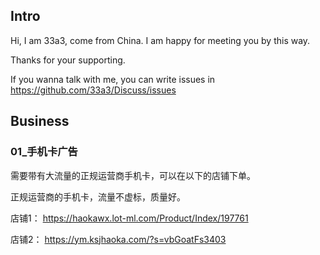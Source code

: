 ## Intro

Hi, I am 33a3, come from China. I am happy for meeting you by this way.

Thanks for your supporting.



If you wanna talk with me, you can write issues in https://github.com/33a3/Discuss/issues



## Business

### 01_手机卡广告

需要带有大流量的正规运营商手机卡，可以在以下的店铺下单。

正规运营商的手机卡，流量不虚标，质量好。



店铺1：
https://haokawx.lot-ml.com/Product/Index/197761

店铺2：
https://ym.ksjhaoka.com/?s=vbGoatFs3403

